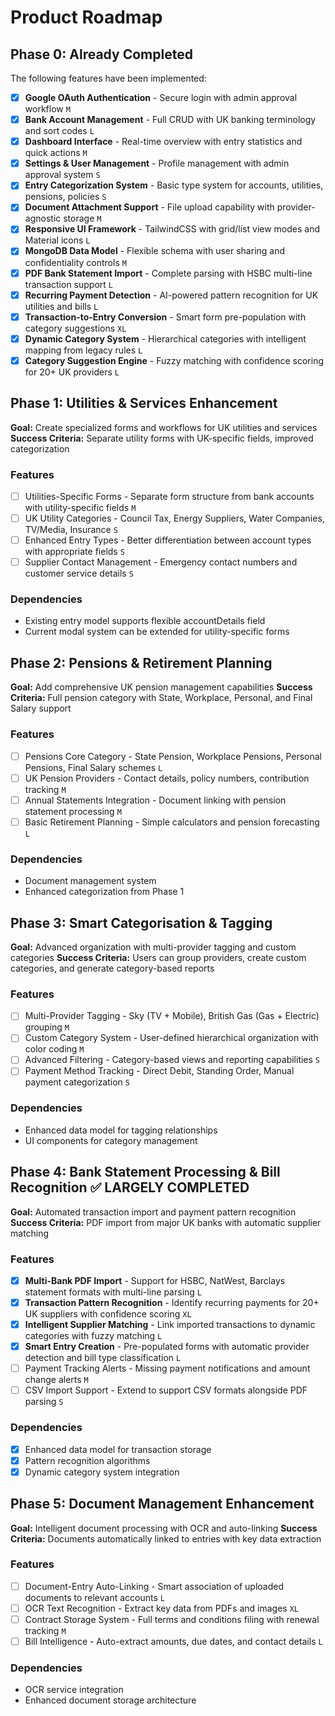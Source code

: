 # Product Roadmap

## Phase 0: Already Completed

The following features have been implemented:

- [x] **Google OAuth Authentication** - Secure login with admin approval workflow `M`
- [x] **Bank Account Management** - Full CRUD with UK banking terminology and sort codes `L`
- [x] **Dashboard Interface** - Real-time overview with entry statistics and quick actions `M`
- [x] **Settings & User Management** - Profile management with admin approval system `S`
- [x] **Entry Categorization System** - Basic type system for accounts, utilities, pensions, policies `S`
- [x] **Document Attachment Support** - File upload capability with provider-agnostic storage `M`
- [x] **Responsive UI Framework** - TailwindCSS with grid/list view modes and Material icons `L`
- [x] **MongoDB Data Model** - Flexible schema with user sharing and confidentiality controls `M`
- [x] **PDF Bank Statement Import** - Complete parsing with HSBC multi-line transaction support `L`
- [x] **Recurring Payment Detection** - AI-powered pattern recognition for UK utilities and bills `L`
- [x] **Transaction-to-Entry Conversion** - Smart form pre-population with category suggestions `XL`
- [x] **Dynamic Category System** - Hierarchical categories with intelligent mapping from legacy rules `L`
- [x] **Category Suggestion Engine** - Fuzzy matching with confidence scoring for 20+ UK providers `L`

## Phase 1: Utilities & Services Enhancement

**Goal:** Create specialized forms and workflows for UK utilities and services
**Success Criteria:** Separate utility forms with UK-specific fields, improved categorization

### Features

- [ ] Utilities-Specific Forms - Separate form structure from bank accounts with utility-specific fields `M`
- [ ] UK Utility Categories - Council Tax, Energy Suppliers, Water Companies, TV/Media, Insurance `S`
- [ ] Enhanced Entry Types - Better differentiation between account types with appropriate fields `S`
- [ ] Supplier Contact Management - Emergency contact numbers and customer service details `S`

### Dependencies

- Existing entry model supports flexible accountDetails field
- Current modal system can be extended for utility-specific forms

## Phase 2: Pensions & Retirement Planning

**Goal:** Add comprehensive UK pension management capabilities
**Success Criteria:** Full pension category with State, Workplace, Personal, and Final Salary support

### Features

- [ ] Pensions Core Category - State Pension, Workplace Pensions, Personal Pensions, Final Salary schemes `L`
- [ ] UK Pension Providers - Contact details, policy numbers, contribution tracking `M`
- [ ] Annual Statements Integration - Document linking with pension statement processing `M`
- [ ] Basic Retirement Planning - Simple calculators and pension forecasting `L`

### Dependencies

- Document management system
- Enhanced categorization from Phase 1

## Phase 3: Smart Categorisation & Tagging

**Goal:** Advanced organization with multi-provider tagging and custom categories
**Success Criteria:** Users can group providers, create custom categories, and generate category-based reports

### Features

- [ ] Multi-Provider Tagging - Sky (TV + Mobile), British Gas (Gas + Electric) grouping `M`
- [ ] Custom Category System - User-defined hierarchical organization with color coding `M`
- [ ] Advanced Filtering - Category-based views and reporting capabilities `S`
- [ ] Payment Method Tracking - Direct Debit, Standing Order, Manual payment categorization `S`

### Dependencies

- Enhanced data model for tagging relationships
- UI components for category management

## Phase 4: Bank Statement Processing & Bill Recognition ✅ LARGELY COMPLETED

**Goal:** Automated transaction import and payment pattern recognition
**Success Criteria:** PDF import from major UK banks with automatic supplier matching

### Features

- [x] **Multi-Bank PDF Import** - Support for HSBC, NatWest, Barclays statement formats with multi-line parsing `L`
- [x] **Transaction Pattern Recognition** - Identify recurring payments for 20+ UK suppliers with confidence scoring `XL`
- [x] **Intelligent Supplier Matching** - Link imported transactions to dynamic categories with fuzzy matching `L`
- [x] **Smart Entry Creation** - Pre-populated forms with automatic provider detection and bill type classification `L`
- [ ] Payment Tracking Alerts - Missing payment notifications and amount change alerts `M`
- [ ] CSV Import Support - Extend to support CSV formats alongside PDF parsing `S`

### Dependencies

- [x] Enhanced data model for transaction storage
- [x] Pattern recognition algorithms
- [x] Dynamic category system integration

## Phase 5: Document Management Enhancement

**Goal:** Intelligent document processing with OCR and auto-linking
**Success Criteria:** Documents automatically linked to entries with key data extraction

### Features

- [ ] Document-Entry Auto-Linking - Smart association of uploaded documents to relevant accounts `L`
- [ ] OCR Text Recognition - Extract key data from PDFs and images `XL`
- [ ] Contract Storage System - Full terms and conditions filing with renewal tracking `M`
- [ ] Bill Intelligence - Auto-extract amounts, due dates, and contact details `L`

### Dependencies

- OCR service integration
- Enhanced document storage architecture